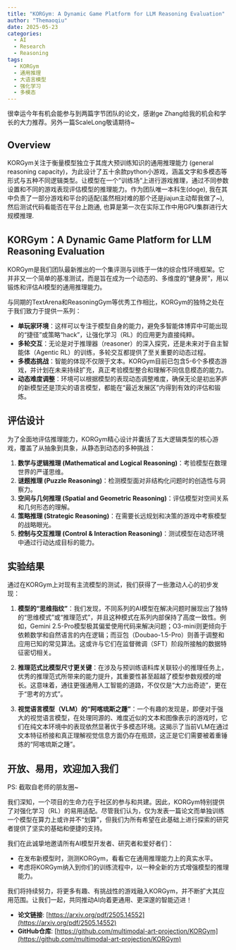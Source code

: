 ```yaml
---
title: "KORGym: A Dynamic Game Platform for LLM Reasoning Evaluation"
author: "Themaoqiu"
date: 2025-05-23
categories:
  - AI
  - Research
  - Reasoning
tags:
  - KORGym
  - 通用推理
  - 大语言模型
  - 强化学习
  - 多模态
---
```


很幸运今年有机会能参与到两篇字节团队的论文，感谢ge Zhang给我的机会和学长的大力推荐。另外一篇ScaleLong敬请期待~

## Overview

KORGym关注于衡量模型独立于其庞大预训练知识的通用推理能力 (general reasoning capacity)，为此设计了五十余款python小游戏，涵盖文字和多模态等形式与五种不同逻辑类型。让模型在一个”训练场“上进行游戏推理，通过不同参数设置和不同的游戏表现评估模型的推理能力。作为团队唯一本科生(doge), 我在其中负责了一部分游戏和平台的适配(虽然相对难的那个还是jiajun主动帮我做了~), 然后测试代码看能否在平台上跑通, 也算是第一次在实际工作中用GPU集群进行大规模推理.

## KORGym：A Dynamic Game Platform for LLM Reasoning Evaluation

KORGym是我们团队最新推出的一个集评测与训练于一体的综合性环境框架。它并非又一个简单的基准测试，而是旨在成为一个动态的、多维度的“健身房”，用以锻炼和评估AI模型的通用推理能力。

与同期的TextArena和ReasoningGym等优秀工作相比，KORGym的独特之处在于我们致力于提供一系列：

* **单玩家环境**：这样可以专注于模型自身的能力，避免多智能体博弈中可能出现的“捷径”或策略“hack”，让强化学习（RL）的应用更为直接纯粹。
* **多轮交互**：无论是对于推理器（reasoner）的深入探究，还是未来对于自主智能体（Agentic RL）的训练，多轮交互都提供了至关重要的动态过程。
* **多模态挑战**：智能的体现不仅限于文本。KORGym目前已包含5-6个多模态游戏，并计划在未来持续扩充，真正考验模型整合和理解不同信息模态的能力。
* **动态难度调整**：环境可以根据模型的表现动态调整难度，确保无论是初出茅庐的新模型还是顶尖的语言模型，都能在“最近发展区”内得到有效的评估和锻炼。

## 评估设计

为了全面地评估推理能力，KORGym精心设计并囊括了五大逻辑类型的核心游戏，覆盖了从抽象到具象，从静态到动态的多种挑战：

1.  **数学与逻辑推理 (Mathematical and Logical Reasoning)**：考验模型在数理世界的严谨思维。
2.  **谜题推理 (Puzzle Reasoning)**：检测模型面对非结构化问题时的创造性与洞察力。
3.  **空间与几何推理 (Spatial and Geometric Reasoning)**：评估模型对空间关系和几何形态的理解。
4.  **策略推理 (Strategic Reasoning)**：在需要长远规划和决策的游戏中考察模型的战略眼光。
5.  **控制与交互推理 (Control & Interaction Reasoning)**：测试模型在动态环境中通过行动达成目标的能力。

## 实验结果

通过在KORGym上对现有主流模型的测试，我们获得了一些激动人心的初步发现：

1.  **模型的“思维指纹”**：我们发现，不同系列的AI模型在解决问题时展现出了独特的“思维模式”或“推理范式”，并且这种模式在系列内部保持了高度一致性。例如，Gemini 2.5-Pro模型极其偏爱使用代码来解决问题；O3-mini则更倾向于依赖数学和自然语言的内在逻辑；而豆包（Doubao-1.5-Pro）则善于调整和应用已知的常见算法。这或许与它们在监督微调（SFT）阶段所接触的数据特征密切相关。

2.  **推理范式比模型尺寸更关键**：在涉及与预训练语料库关联较小的推理任务上，优秀的推理范式所带来的能力提升，其重要性甚至超越了模型参数规模的增长。这意味着，通往更强通用人工智能的道路，不仅仅是“大力出奇迹”，更在于“思考的方式”。

3.  **视觉语言模型（VLM）的“阿喀琉斯之踵”**：一个有趣的发现是，即便对于强大的视觉语言模型，在处理同源的、难度近似的文本和图像表示的游戏时，它们在纯文本环境中的表现依然显著优于多模态环境。这揭示了当前VLM在通过文本特征桥接和真正理解视觉信息方面仍存在瓶颈，这正是它们需要被着重锤炼的“阿喀琉斯之踵”。

## 开放、易用，欢迎加入我们

PS: 截取自老师的朋友圈~

我们深知，一个项目的生命力在于社区的参与和共建。因此，KORGym特别提供了对强化学习（RL）的易用适配。尽管我们认为，仅为发表一篇论文而单独训练一个模型在算力上或许并不“划算”，但我们为所有希望在此基础上进行探索的研究者提供了坚实的基础和便捷的支持。

我们在此诚挚地邀请所有AI模型开发者、研究者和爱好者们：

* 在发布新模型时，测测KORGym，看看它在通用推理能力上的真实水平。
* 考虑将KORGym纳入到你们的训练流程中，以一种全新的方式增强模型的推理能力。

我们将持续努力，将更多有趣、有挑战性的游戏融入KORGym，并不断扩大其应用范围。让我们一起，共同推动AI向着更通用、更深邃的智能迈进！

* **论文链接**: [https://arxiv.org/pdf/2505.14552](https://arxiv.org/pdf/2505.14552)
* **GitHub仓库**: [https://github.com/multimodal-art-projection/KORGym](https://github.com/multimodal-art-projection/KORGym)